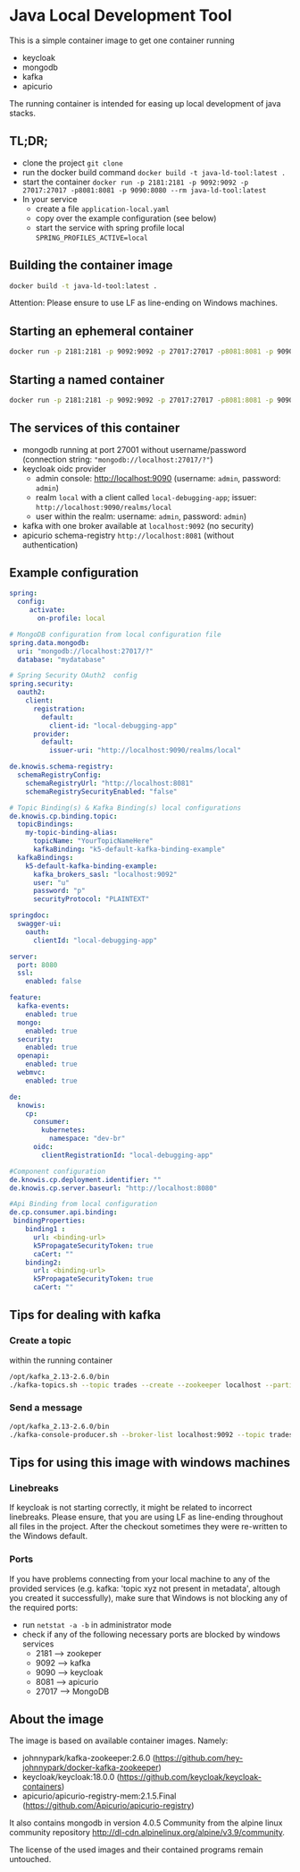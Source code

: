 # Java Local Development Tool

This is a simple container image to get one container running

- keycloak
- mongodb
- kafka
- apicurio

The running container is intended for easing up local development of java stacks.

## TL;DR;

- clone the project `git clone `
- run the docker build command `docker build -t java-ld-tool:latest .`
- start the container `docker run -p 2181:2181 -p 9092:9092 -p 27017:27017 -p8081:8081 -p 9090:8080 --rm java-ld-tool:latest`
- In your service
  - create a file `application-local.yaml`
  - copy over the example configuration (see below)
  - start the service with spring profile local `SPRING_PROFILES_ACTIVE=local`

## Building the container image

```sh
docker build -t java-ld-tool:latest .
```

Attention: Please ensure to use LF as line-ending on Windows machines.

## Starting an ephemeral container

```sh
docker run -p 2181:2181 -p 9092:9092 -p 27017:27017 -p8081:8081 -p 9090:8080 --rm java-ld-tool:latest
```

## Starting a named container

```sh
docker run -p 2181:2181 -p 9092:9092 -p 27017:27017 -p8081:8081 -p 9090:8080 --name java-ld-tool java-ld-tool:latest
```

## The services of this container

- mongodb running at port 27001 without username/password (connection string: `"mongodb://localhost:27017/?"`)
- keycloak oidc provider
  - admin console: <http://localhost:9090> (username: `admin`, password: `admin`)
  - realm `local` with a client called `local-debugging-app`; issuer: `http://localhost:9090/realms/local`
  - user within the realm: username: `admin`, password: `admin`)
- kafka with one broker available at `localhost:9092` (no security)
- apicurio schema-registry `http://localhost:8081` (without authentication)

## Example configuration

```yaml
spring:
  config:
     activate:
       on-profile: local

# MongoDB configuration from local configuration file
spring.data.mongodb:
  uri: "mongodb://localhost:27017/?"
  database: "mydatabase"

# Spring Security OAuth2  config
spring.security:
  oauth2:
    client:
      registration:
        default:
          client-id: "local-debugging-app"
      provider:
        default:
          issuer-uri: "http://localhost:9090/realms/local"

de.knowis.schema-registry:
  schemaRegistryConfig:
    schemaRegistryUrl: "http://localhost:8081"
    schemaRegistrySecurityEnabled: "false"

# Topic Binding(s) & Kafka Binding(s) local configurations
de.knowis.cp.binding.topic:
  topicBindings:
    my-topic-binding-alias:
      topicName: "YourTopicNameHere"
      kafkaBinding: "k5-default-kafka-binding-example"
  kafkaBindings:
    k5-default-kafka-binding-example:
      kafka_brokers_sasl: "localhost:9092"
      user: "u"
      password: "p"
      securityProtocol: "PLAINTEXT"

springdoc:
  swagger-ui:
    oauth:
      clientId: "local-debugging-app"

server:
  port: 8080
  ssl:
    enabled: false

feature:
  kafka-events:
    enabled: true
  mongo:
    enabled: true
  security:
    enabled: true
  openapi:
    enabled: true
  webmvc:
    enabled: true

de:
  knowis:
    cp:
      consumer:
        kubernetes:
          namespace: "dev-br"
      oidc:
        clientRegistrationId: "local-debugging-app"

#Component configuration
de.knowis.cp.deployment.identifier: ""
de.knowis.cp.server.baseurl: "http://localhost:8080"

#Api Binding from local configuration
de.cp.consumer.api.binding:
 bindingProperties:
    binding1 :
      url: <binding-url>
      k5PropagateSecurityToken: true
      caCert: ""
    binding2:
      url: <binding-url>
      k5PropagateSecurityToken: true
      caCert: ""
```

## Tips for dealing with kafka

### Create a topic

within the running container

```sh
/opt/kafka_2.13-2.6.0/bin 
./kafka-topics.sh --topic trades --create --zookeeper localhost --partitions 1 --replication-factor 1
```

### Send a message

```sh
/opt/kafka_2.13-2.6.0/bin 
./kafka-console-producer.sh --broker-list localhost:9092 --topic trades --property parse.key=true --property key.separator=":"
```

## Tips for using this image with windows machines

### Linebreaks

If keycloak is not starting correctly, it might be related to incorrect linebreaks. Please ensure, that you are using LF as line-ending throughout all files in the project. After the checkout sometimes they were re-written to the Windows default.

### Ports

If you have problems connecting from your local machine to any of the provided services (e.g. kafka: 'topic xyz not present in metadata', altough you created it successfully), make sure that Windows is not blocking any of the required ports:

- run `netstat -a -b` in administrator mode
- check if any of the following necessary ports are blocked by windows services
  - 2181 --> zookeper
  - 9092 --> kafka
  - 9090 --> keycloak
  - 8081 --> apicurio
  - 27017 --> MongoDB

## About the image

The image is based on available container images. Namely:

- johnnypark/kafka-zookeeper:2.6.0 (<https://github.com/hey-johnnypark/docker-kafka-zookeeper>)
- keycloak/keycloak:18.0.0 (<https://github.com/keycloak/keycloak-containers>)
- apicurio/apicurio-registry-mem:2.1.5.Final (<https://github.com/Apicurio/apicurio-registry>)

It also contains mongodb in version 4.0.5 Community from the alpine linux community repository <http://dl-cdn.alpinelinux.org/alpine/v3.9/community>.

The license of the used images and their contained programs remain untouched.
